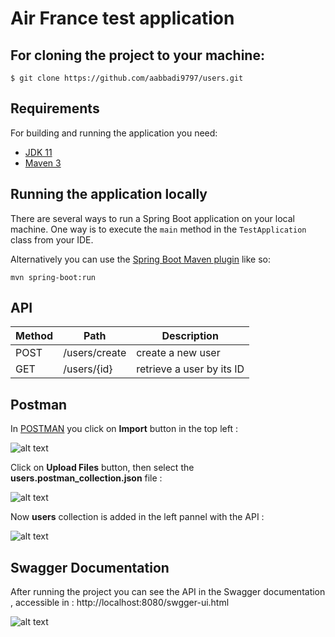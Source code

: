 # Air France test application

## For cloning the project to your machine:

```
$ git clone https://github.com/aabbadi9797/users.git
```

## Requirements

For building and running the application you need:

- [JDK 11](https://www.oracle.com/java/technologies/javase/jdk11-archive-downloads.html)
- [Maven 3](https://maven.apache.org)

## Running the application locally

There are several ways to run a Spring Boot application on your local machine. One way is to execute the `main` method in the `TestApplication` class from your IDE.

Alternatively you can use the [Spring Boot Maven plugin](https://docs.spring.io/spring-boot/docs/current/reference/html/build-tool-plugins-maven-plugin.html) like so:

```shell
mvn spring-boot:run
```

## API

Method | Path           | Description                    |
-------|----------------|--------------------------------|
POST    | /users/create      | create a new user      |
GET    | /users/{id} | retrieve a user by its ID |

## Postman
In [POSTMAN](https://www.postman.com/downloads) you click on <b>Import</b> button in the top left :


![alt text](https://github.com/aabbadi9797/users/blob/main/postman1.bmp)



Click on <b>Upload Files</b> button, then select the <b>users.postman_collection.json</b> file :


![alt text](https://github.com/aabbadi9797/users/blob/main/postman2.bmp)



Now <b>users</b> collection is added in the left pannel with the API :


![alt text](https://github.com/aabbadi9797/users/blob/main/postman3.bmp)



## Swagger Documentation

After running the project you can see the API in the Swagger documentation , accessible in : http://localhost:8080/swgger-ui.html


![alt text](https://github.com/aabbadi9797/users/blob/main/SWAGGER.bmp)
